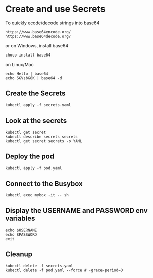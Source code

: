 # Create and use Secrets

To quickly ecode/decode strings into base64

```
https://www.base64encode.org/
https://www.base64decode.org/
```

or on Windows, install base64
```
choco install base64
```

on Linux/Mac
```
echo Hello | base64
echo SGVsbG8K | base64 -d
```

## Create the Secrets

```
kubectl apply -f secrets.yaml
```

## Look at the secrets

```
kubectl get secret
kubectl describe secrets secrets
kubectl get secret secrets -o YAML
```

## Deploy the pod 

```
kubectl apply -f pod.yaml
```

## Connect to the Busybox

```
kubectl exec mybox -it -- sh
```

## Display the USERNAME and PASSWORD env variables

```
echo $USERNAME
echo $PASSWORD
exit
```

## Cleanup

```
kubectl delete -f secrets.yaml
kubectl delete -f pod.yaml --force # -grace-period=0
```
